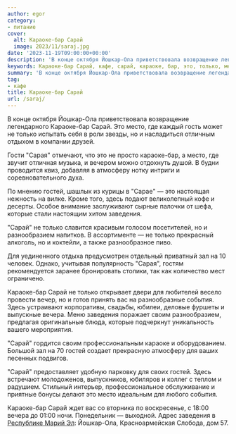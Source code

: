```yaml
---
author: egor
category:
- питание
cover:
  alt: Караоке-бар Сарай
  image: 2023/11/saraj.jpg
date: '2023-11-19T09:00:00+00:00'
description: 'В конце октября Йошкар-Ола приветствовала возвращение легендарного Караоке-бар Сарай. Это место, где каждый гость может не только испытать себя в роли...'
keywords: Караоке-бар Сарай, кафе, сарай, караоке, бар, это, только, место, гостей, заведения, йошкар, ола, сарая, атмосферу, которые, разнообразием, зал
summary: 'В конце октября Йошкар-Ола приветствовала возвращение легендарного Караоке-бар Сарай. Это место, где каждый гость может не только испытать себя в роли...'
tag:
- кафе
title: Караоке-бар Сарай
url: /saraj/
---
```


В конце октября Йошкар-Ола приветствовала возвращение легендарного Караоке-бар Сарай. Это место, где каждый гость может не только испытать себя в роли звезды, но и насладиться отличным отдыхом в компании друзей.

Гости "Сарая" отмечают, что это не просто караоке-бар, а место, где звучит отличная музыка, и вечером можно отдохнуть душой. В будни проводится квиз, добавляя в атмосферу нотку интриги и соревновательного духа.

По мнению гостей, шашлык из курицы в "Сарае" — это настоящая нежность на вилке. Кроме того, здесь подают великолепный кофе и десерты. Особое внимание заслуживают сырные палочки от шефа, которые стали настоящим хитом заведения.

"Сарай" не только славится красивым голосом посетителей, но и разнообразием напитков. В ассортименте — не только прекрасный алкоголь, но и коктейли, а также разнообразное пиво.

Для уединенного отдыха предусмотрен отдельный приватный зал на 10 человек. Однако, учитывая популярность "Сарая", гостям рекомендуется заранее бронировать столики, так как количество мест ограничено.

Караоке-бар Сарай не только открывает двери для любителей весело провести вечер, но и готов принять вас на разнообразные события. Здесь устраивают корпоративы, свадьбы, юбилеи, деловые фуршеты и выпускные вечера. Меню заведения поражает своим разнообразием, предлагая оригинальные блюда, которые подчеркнут уникальность вашего мероприятия.

"Сарай" гордится своим профессиональным караоке и оборудованием. Большой зал на 70 гостей создает прекрасную атмосферу для ваших песенных подвигов.

"Сарай" предоставляет удобную парковку для своих гостей. Здесь встречают молодоженов, выпускников, юбиляров и коллег с теплом и радушием. Стильный интерьер, профессиональное обслуживание и приятные бонусы делают это место идеальным для любого события.

Караоке-бар Сарай ждет вас со вторника по воскресенье, с 18:00 вечера до 01:00 ночи. Понедельник — выходной. Адрес заведения в [Республике Марий Эл](/): Йошкар-Ола, Красноармейская Слобода, дом 57.